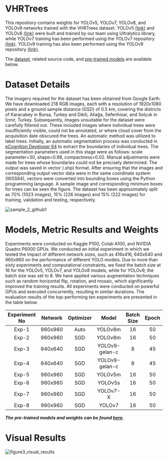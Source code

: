 # VHRTrees

This repository contains weights for YOLOv5, YOLOv7, YOLOv8, and YOLOv9 networks trained with the VHRTrees dataset. YOLOv5 [(link)](https://github.com/ultralytics/yolov5) and YOLOv8 [(link)](https://github.com/ultralytics/ultralytics) were built and trained by our team using Ultralytics library, while YOLOv7 training has been performed using the YOLOv7 repository [(link)](https://github.com/WongKinYiu/yolov7). YOLOv9 training has also been performed using the YOLOv9 repository [(link)](https://github.com/WongKinYiu/yolov9).

The [dataset](https://drive.google.com/drive/folders/1xdluiNdTY_BCmiv20f2NZtrzOl5GItSU?usp=sharing), related source code, and [pre-trained models](https://github.com/ultralytics/ultralytics) are available below.

# Dataset Details
The imagery required for the dataset has been obtained from Google Earth. We have downloaded 218 RGB images, each with a resolution of 1920x1080 pixels and a ground sample distance (GSD) of 0.5 km, covering the districts of Karacabey in Bursa, Turkey and Dikili, Aliağa, Seferihisar, and Selçuk in İzmir, Turkey. Subsequently, images unsuitable for the dataset were carefully filtered out. These included images where individual trees were insufficiently visible, could not be annotated, or where cloud cover from the acquisition date obscured the trees. An automatic method was utilized to label trees. Initially, an automatic segmentation process was conducted in [eCognition Developer 64](https://geospatial.trimble.com/en/products/software/trimble-ecognition) to extract the boundaries of individual trees. The segmentation parameters used in this stage were as follows: scale parameter=30, shape=0.98, compactness=0.02. Manual adjustments were made for trees whose boundaries could not be precisely determined. The output was saved in vector (.shp) format. After ensuring that the images and corresponding output vector data were in the same coordinate system (WGS84), vectors were converted into bounding boxes using the Python programming language. A sample image and corresponding minimum boxes for trees can be seen the figure. The dataset has been approximately split as 70% (1023 images), 15% (226 images) and 15% (222 images) for training, validation and testing, respectively.

![sample_2_github1](https://github.com/sulenurtopgul/VHRTrees/assets/109470455/47e94be5-c3af-4770-b5b8-cb09330a6605)

# Models, Metric Results and Weights

Experiments were conducted on Kaggle P100, Colab A100, and NVIDIA Quadro P6000 GPUs. We conducted an initial experiment in which we tested the impact of different network sizes, such as 416x416, 640x640 and 960x960 on the performance of different YOLO models. Due to more than sixty experiments and computational constraints, we fixed the batch size at 16 for the YOLOv5, YOLOv7, and YOLOv8 models, while for YOLOv9, the batch size was set to 8. We have applied various augmentation techniques such as random horizontal flip, rotation, and mosaic, which significantly improved the training results. All experiments were conducted on powerful GPUs and executed concurrently, resulting in similar durations. The evaluation results of the top-performing ten experiments are presented in the table below.


| Experiment No | Network | Optimizer |     Model     | Batch Size | Epoch | F-1 Score | Precision | Recall | mAP50 | mAP50-95 | Link |
|:-------------:|:-------:|:---------:|:-------------:|:----------:|:-----:|:---------:|:---------:|:------:|:-----:|:--------:|--------  |
|     Exp-1     | 960x960 |    Auto   |    YOLOv8m    |     16     |   50  |   0.932   |   0.932   |  0.932 | 0.934 |   0.608  | [Download](https://drive.google.com/file/d/1DO785NH13fEleCrQeLQb9L7SSyb1tEiT/view?usp=drive_link) |
|     Exp-2     | 960x960 |    SGD    |    YOLOv8m    |     16     |   50  |   0.915   |   0.942   |  0.890 | 0.916 |   0.608  | [Download](https://drive.google.com/file/d/1pviwFw14uib14890b1HzZ6qr-yRlt8UW/view?usp=drive_link) |
|     Exp-3     | 640x640 |    SGD    | YOLOv9-gelan-c|      8     |   45  |   0.928   |   0.924   |  0.932 | 0.936 |   0.594  | [Download](https://drive.google.com/file/d/1MqOBOPCP1jvX-LKQ05uQtcdyK7x2tF-I/view?usp=drive_link) |
|     Exp-4     | 640x640 |    SGD    | YOLOv9-gelan-c|      8     |   45  |   0.924   |   0.922   |  0.927 | 0.534 |   0.584  | [Download](https://drive.google.com/file/d/1KBYk0A8xtqcvdjkD4kDIJHudefanVZG1/view?usp=drive_link) |
|     Exp-5     | 960x960 |    SGD    |    YOLOv5m    |     16     |   50  |   0.929   |   0.932   |  0.926 | 0.934 |   0.569  | [Download](https://drive.google.com/file/d/1_fzjVl8yOYphNK2pyaJYR250Ckz0P46i/view?usp=drive_link) |
|     Exp-6     | 960x960 |    SGD    |    YOLOv5s    |     16     |   50  |   0.931   |   0.930   |  0.933 | 0.933 |   0.567  | [Download](https://drive.google.com/file/d/1ue-vPl4krs96CTbyxSca27FYdxQ8bziD/view?usp=drive_link) |
|     Exp-7     | 960x960 |    SGD    |   YOLOv7-X    |     16     |   50  |   0.930   |   0.923   |  0.937 | 0.912 |   0.552  | [Download](https://drive.google.com/file/d/17A36XziU33TWUOKy4ubspCPYhka3bV7-/view?usp=drive_link) |
|     Exp-8     | 960x960 |    SGD    |    YOLOv7     |     16     |   50  |   0.929   |   0.930   |  0.928 | 0.908 |   0.549  | [Download](https://drive.google.com/file/d/18KWTWqiuOx4iMVdYarsWR4Bx7SKFYbtF/view?usp=drive_link) |


***The pre-trained models and weights can be found [here](https://drive.google.com/drive/folders/1C5d_mVsQbHwdyE05YpC9nS_ZAcbxIDXA?usp=drive_link).*** 

# Visual Results

![figure3_visual_results](https://github.com/sulenurtopgul/VHRTrees/assets/109470455/c30a47ae-6d23-488a-8e38-98199cff8862)





